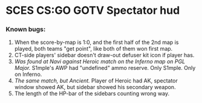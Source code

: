 # SCES CS:GO GOTV Spectator hud


### Known bugs:
1. When the score-by-map is 1:0, and the first half of the 2nd map is played, both teams "get point", like both of them won first map.
2. CT-side players' sidebar doesn't draw-out defuser kit icon if player has.
3. *Was found at Navi against Heroic match on the Inferno map on PGL Major.* S1mple's AWP had "undefined" ammo reserve. Only S1mple. Only on Inferno.
4. *The same match, but Ancient.* Player of Heroic had AK, spectator window showed AK, but sidebar showed his secondary weapon.
5. The length of the HP-bar of the sidebars counting wrong way.
